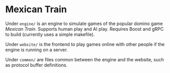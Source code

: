 # Mexican Train

Under `engine/` is an engine to simulate games of the popular domino game *Mexican Train*.
Supports human play and AI play.
Requires Boost and gRPC to build (currently uses a simple makefile).

Under `website/` is the frontend to play games online with other people if the engine is running on a server.

Under `common/` are files common between the engine and the website, such as protocol buffer definitions.
